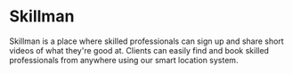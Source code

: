 # Skillman
Skillman is a place where skilled professionals can sign up and share short videos of what they're good at. Clients can easily find and book skilled professionals from anywhere using our smart location system.
